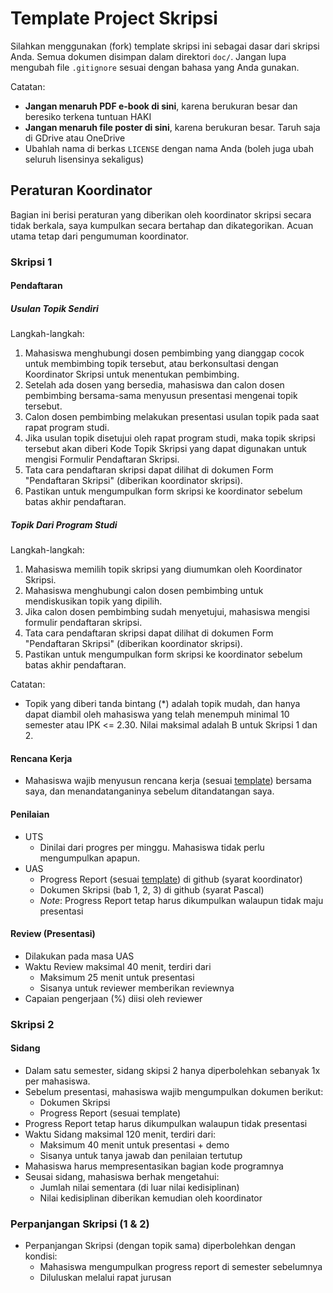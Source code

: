 Template Project Skripsi
========================

Silahkan menggunakan (fork) template skripsi ini sebagai dasar dari skripsi
Anda. Semua dokumen disimpan dalam direktori `doc/`. Jangan lupa mengubah
file `.gitignore` sesuai dengan bahasa yang Anda gunakan.

Catatan:

* **Jangan menaruh PDF e-book di sini**, karena berukuran besar dan beresiko terkena tuntuan HAKI
* **Jangan menaruh file poster di sini**, karena berukuran besar. Taruh saja di GDrive atau OneDrive
* Ubahlah nama di berkas `LICENSE` dengan nama Anda (boleh juga ubah seluruh lisensinya sekaligus)

Peraturan Koordinator
---------------------

Bagian ini berisi peraturan yang diberikan oleh koordinator skripsi secara tidak berkala, saya kumpulkan secara bertahap dan dikategorikan. Acuan utama tetap dari pengumuman koordinator.

### Skripsi 1

#### Pendaftaran

##### Usulan Topik Sendiri

Langkah-langkah:

1. Mahasiswa menghubungi dosen pembimbing yang dianggap cocok untuk membimbing topik tersebut, atau berkonsultasi dengan Koordinator Skripsi untuk menentukan pembimbing.
2. Setelah ada dosen yang bersedia, mahasiswa dan calon dosen pembimbing bersama-sama menyusun presentasi mengenai topik tersebut.
3. Calon dosen pembimbing melakukan presentasi usulan topik pada saat rapat program studi.
4. Jika usulan topik disetujui oleh rapat program studi, maka topik skripsi tersebut akan diberi Kode Topik Skripsi yang dapat digunakan untuk mengisi Formulir Pendaftaran Skripsi.
5. Tata cara pendaftaran skripsi dapat dilihat di dokumen Form "Pendaftaran Skripsi" (diberikan koordinator skripsi).
6. Pastikan untuk mengumpulkan form skripsi ke koordinator sebelum batas akhir pendaftaran.

##### Topik Dari Program Studi

Langkah-langkah:

1. Mahasiswa memilih topik skripsi yang diumumkan oleh Koordinator Skripsi. 
2. Mahasiswa menghubungi calon dosen pembimbing untuk mendiskusikan topik yang dipilih.
3. Jika calon dosen pembimbing sudah menyetujui, mahasiswa mengisi formulir pendaftaran skripsi.
4. Tata cara pendaftaran skripsi dapat dilihat di dokumen Form "Pendaftaran Skripsi" (diberikan koordinator skripsi).
5. Pastikan untuk mengumpulkan form skripsi ke koordinator sebelum batas akhir pendaftaran.

Catatan:

* Topik yang diberi tanda bintang (*) adalah topik mudah, dan hanya dapat diambil oleh mahasiswa yang telah menempuh minimal 10 semester atau IPK <= 2.30. Nilai maksimal adalah B untuk Skripsi 1 dan 2.

#### Rencana Kerja

* Mahasiswa wajib menyusun rencana kerja (sesuai [template](https://github.com/pascalalfadian/Skripsi/tree/master/doc/RencanaKerja)) bersama saya, dan menandatanganinya sebelum ditandatangan saya.

#### Penilaian

* UTS
    - Dinilai dari progres per minggu. Mahasiswa tidak perlu mengumpulkan apapun.
* UAS
    - Progress Report (sesuai [template](https://github.com/pascalalfadian/Skripsi/tree/master/doc/ProgressReport)) di github (syarat koordinator)
    - Dokumen Skripsi (bab 1, 2, 3) di github (syarat Pascal)
    - _Note_: Progress Report tetap harus dikumpulkan walaupun tidak maju presentasi

#### Review (Presentasi)

* Dilakukan pada masa UAS
* Waktu Review maksimal 40 menit, terdiri dari
    - Maksimum 25 menit untuk presentasi
    - Sisanya untuk reviewer memberikan reviewnya
* Capaian pengerjaan (%) diisi oleh reviewer

### Skripsi 2

#### Sidang

* Dalam satu semester, sidang skipsi 2 hanya diperbolehkan sebanyak 1x per mahasiswa.
* Sebelum presentasi, mahasiswa wajib mengumpulkan dokumen berikut:
    - Dokumen Skripsi
    - Progress Report (sesuai template)
* Progress Report tetap harus dikumpulkan walaupun tidak presentasi
* Waktu Sidang maksimal 120 menit, terdiri dari:
    - Maksimum 40 menit untuk presentasi + demo
    - Sisanya untuk tanya jawab dan penilaian tertutup
* Mahasiswa harus mempresentasikan bagian kode programnya
* Seusai sidang, mahasiswa berhak mengetahui:
    - Jumlah nilai sementara (di luar nilai kedisiplinan)
    - Nilai kedisiplinan diberikan kemudian oleh koordinator

### Perpanjangan Skripsi (1 & 2)

* Perpanjangan Skripsi (dengan topik sama) diperbolehkan dengan kondisi:
    - Mahasiswa mengumpulkan progress report di semester sebelumnya
    - Diluluskan melalui rapat jurusan
